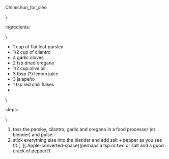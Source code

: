 Chimichuri\_for\_cleo

\

ingredients:

\

-   1 cup of flat leaf parsley
-   1/2 cup of cilantro
-   4 garlic cloves
-   2 tsp dried oregano
-   1/2 cup olive oil
-   3 tbsp (?) lemon juice
-   3 jalapeño
-   1 tsp red chili flakes
-   

\

steps:

\

1.  toss the parsley, cilantro, garlic and oregano in a food processor
    (or blender) and pulse.
2.  stick everything else into the blender and add salt + pepper as you
    see fit.[  ]{.Apple-converted-space}(perhaps a tsp or two or salt
    and a good crack of pepper?)
